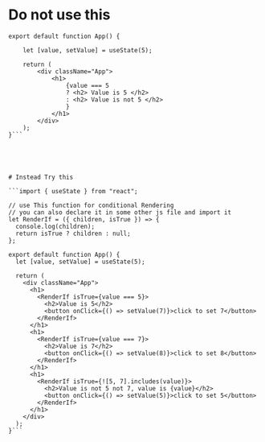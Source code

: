 
# Do not use this 

```import { useState } from "react"; 
export default function App() { 

    let [value, setValue] = useState(5); 

    return ( 
        <div className="App"> 
            <h1> 
                {value === 5  
                ? <h2> Value is 5 </h2>  
                : <h2> Value is not 5 </h2> 
                }
            </h1> 
        </div> 
    ); 
}```





# Instead Try this

```import { useState } from "react";

// use This function for conditional Rendering
// you can also declare it in some other js file and import it
let RenderIf = ({ children, isTrue }) => {
  console.log(children);
  return isTrue ? children : null;
};

export default function App() {
  let [value, setValue] = useState(5);

  return (
    <div className="App">
      <h1>
        <RenderIf isTrue={value === 5}>
          <h2>Value is 5</h2>
          <button onClick={() => setValue(7)}>click to set 7</button>
        </RenderIf>
      </h1>
      <h1>
        <RenderIf isTrue={value === 7}>
          <h2>Value is 7</h2>
          <button onClick={() => setValue(8)}>click to set 8</button>
        </RenderIf>
      </h1>
      <h1>
        <RenderIf isTrue={![5, 7].includes(value)}>
          <h2>Value is not 5 not 7, value is {value}</h2>
          <button onClick={() => setValue(5)}>click to set 5</button>
        </RenderIf>
      </h1>
    </div>
  );
}```
